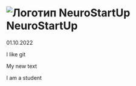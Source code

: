 # ![Логотип NeuroStartUp](img/NeuroStartUpIcon.png) NeuroStartUp

01.10.2022

I like git

My new text

I am a student
